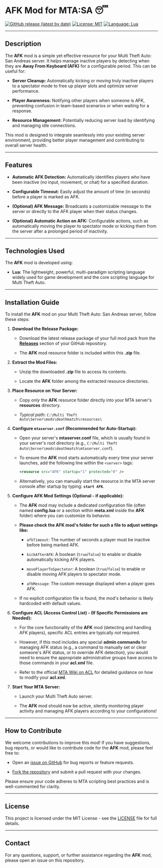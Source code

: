 # AFK Mod for MTA:SA 😴

[![GitHub release (latest by date)](https://img.shields.io/github/v/release/Maniseniler/PackZombieMTA)](https://github.com/Maniseniler/PackZombieMTA/releases/latest)
[![License: MIT](https://img.shields.io/badge/License-MIT-yellow.svg)](https://opensource.org/licenses/MIT)
[![Language: Lua](https://img.shields.io/badge/Language-Lua-blue?logo=lua)](https://www.lua.org/)

---

## **Description**

The **AFK** mod is a simple yet effective resource for your Multi Theft Auto: San Andreas server. It helps manage inactive players by detecting when they are **Away From Keyboard (AFK)** for a configurable period. This can be useful for:

* **Server Cleanup:** Automatically kicking or moving truly inactive players to a spectator mode to free up player slots and optimize server performance.

* **Player Awareness:** Notifying other players when someone is AFK, preventing confusion in team-based scenarios or when waiting for a response.

* **Resource Management:** Potentially reducing server load by identifying and managing idle connections.

This mod is designed to integrate seamlessly into your existing server environment, providing better player management and contributing to overall server health.

---

## **Features**

* **Automatic AFK Detection:** Automatically identifies players who have been inactive (no input, movement, or chat) for a specified duration.

* **Configurable Timeout:** Easily adjust the amount of time (in seconds) before a player is marked as AFK.

* **(Optional) AFK Message:** Broadcasts a customizable message to the server or directly to the AFK player when their status changes.

* **(Optional) Automatic Action on AFK:** Configurable actions, such as automatically moving the player to spectator mode or kicking them from the server after a prolonged period of inactivity.

---

## **Technologies Used**

The **AFK** mod is developed using:

* **Lua:** The lightweight, powerful, multi-paradigm scripting language widely used for game development and the core scripting language for Multi Theft Auto.

---

## **Installation Guide**

To install the **AFK** mod on your Multi Theft Auto: San Andreas server, follow these steps:

1.  **Download the Release Package:**

    * Download the latest release package of your full mod pack from the [**Releases**](https://github.com/Maniseniler/PackZombieMTA/releases) section of your GitHub repository.

    * The **AFK** mod resource folder is included within this **.zip** file.

2.  **Extract the Mod Files:**

    * Unzip the downloaded **.zip** file to access its contents.

    * Locate the **AFK** folder among the extracted resource directories.

3.  **Place Resource on Your Server:**

    * Copy *only* the **AFK** resource folder directly into your MTA server's **resources** directory.

    * *Typical path:* `C:\Multi Theft Auto\Server\mods\deathmatch\resources\`

4.  **Configure `mtaserver.conf` (Recommended for Auto-Startup):**

    * Open your server's **mtaserver.conf** file, which is usually found in your server's root directory (e.g., `C:\Multi Theft Auto\Server\mods\deathmatch\mtaserver.conf`).

    * To ensure the **AFK** mod starts automatically every time your server launches, add the following line within the `<server>` tags:

        ```xml
        <resource src="AFK" startup="1" protected="0" />
        ```

    * Alternatively, you can manually start the resource in the MTA server console after startup by typing: **`start AFK`**.

5.  **Configure AFK Mod Settings (Optional - if applicable):**

    * The **AFK** mod may include a dedicated configuration file (often named **config.lua** or a section within **meta.xml** inside the **AFK** folder) where you can customize its behavior.

    * **Please check the AFK mod's folder for such a file to adjust settings like:**

        * `afkTimeout`: The number of seconds a player must be inactive before being marked AFK.

        * `kickAfterAFK`: A boolean (`true`/`false`) to enable or disable automatically kicking AFK players.

        * `movePlayerToSpectator`: A boolean (`true`/`false`) to enable or disable moving AFK players to spectator mode.

        * `afkMessage`: The custom message displayed when a player goes AFK.

    * If no explicit configuration file is found, the mod's behavior is likely hardcoded with default values.

6.  **Configure ACL (Access Control List) - (If Specific Permissions are Needed):**

    * For the core functionality of the **AFK** mod (detecting and handling AFK players), specific ACL entries are typically *not* required.

    * However, if this mod includes any special **admin commands** for managing AFK status (e.g., a command to manually set or clear someone's AFK status, or to override AFK detection), you would need to ensure the appropriate administrative groups have access to those commands in your **acl.xml** file.

    * Refer to the official [MTA Wiki on ACL](https://wiki.multitheftauto.com/wiki/ACL) for detailed guidance on how to modify your **acl.xml**.

7.  **Start Your MTA Server:**

    * Launch your Multi Theft Auto server.

    * The **AFK** mod should now be active, silently monitoring player activity and managing AFK players according to your configurations!

---

## **How to Contribute**

We welcome contributions to improve this mod! If you have suggestions, bug reports, or would like to contribute code for the **AFK** mod, please feel free to:

* Open an [issue on GitHub](https://github.com/Maniseniler/PackZombieMTA/issues) for bug reports or feature requests.

* [Fork the repository](https://github.com/Maniseniler/PackZombieMTA/fork) and submit a pull request with your changes.

Please ensure your code adheres to MTA scripting best practices and is well-commented for clarity.

---

## **License**

This project is licensed under the MIT License - see the [LICENSE](LICENSE) file for full details.

---

## **Contact**

For any questions, support, or further assistance regarding the **AFK** mod, please open an issue on this repository.
